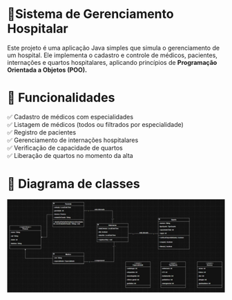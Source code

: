 # 🏥Sistema de Gerenciamento Hospitalar
Este projeto é uma aplicação Java simples que simula o gerenciamento de um hospital. Ele implementa o cadastro e controle de médicos, pacientes, internações e quartos hospitalares, aplicando princípios de **Programação Orientada a Objetos (POO).**

#  📌 Funcionalidades
✅ Cadastro de médicos com especialidades<br>
✅ Listagem de médicos (todos ou filtrados por especialidade)<br>
✅ Registro de pacientes<br>
✅ Gerenciamento de internações hospitalares<br>
✅ Verificação de capacidade de quartos<br>
✅ Liberação de quartos no momento da alta<br>

# 📌 Diagrama de classes

![Diagrama de Classe](documentacao/diagrama_de_classe_hospital_novo.jpeg)


